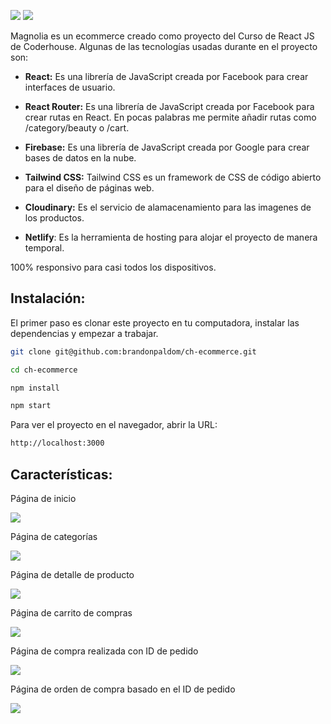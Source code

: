 ![](https://res.cloudinary.com/dlomynswh/image/upload/v1654223173/ch-ecommerce/readme/logo-dark_indlcg.svg#gh-dark-mode-only)
![](https://res.cloudinary.com/dlomynswh/image/upload/v1654223173/ch-ecommerce/readme/logo-light_cyztqp.svg#gh-light-mode-only)

Magnolia es un ecommerce creado como proyecto del Curso de React JS de Coderhouse. Algunas de las tecnologías usadas durante en el proyecto son:

- **React:** Es una librería de JavaScript creada por Facebook para crear interfaces de usuario.

- **React Router:** Es una librería de JavaScript creada por Facebook para crear rutas en React. En pocas palabras me permite añadir rutas como /category/beauty o /cart.

- **Firebase:** Es una librería de JavaScript creada por Google para crear bases de datos en la nube.

- **Tailwind CSS:** Tailwind CSS es un framework de CSS de código abierto​ para el diseño de páginas web.

- **Cloudinary:** Es el servicio de alamacenamiento para las imagenes de los productos.

- **Netlify**: Es la herramienta de hosting para alojar el proyecto de manera temporal.

100% responsivo para casi todos los dispositivos.

## Instalación:

El primer paso es clonar este proyecto en tu computadora, instalar las dependencias y empezar a trabajar.

```bash
git clone git@github.com:brandonpaldom/ch-ecommerce.git

cd ch-ecommerce

npm install

npm start
```

Para ver el proyecto en el navegador, abrir la URL:

```bash
http://localhost:3000
```

## Características:

Página de inicio

![](https://res.cloudinary.com/dlomynswh/image/upload/v1654222626/ch-ecommerce/readme/Captura_de_Pantalla_2022-06-02_a_la_s_21.13.07_c9qld3.png)

Página de categorías

![](https://res.cloudinary.com/dlomynswh/image/upload/v1654222624/ch-ecommerce/readme/Captura_de_Pantalla_2022-06-02_a_la_s_21.13.50_vpkmir.png)

Página de detalle de producto

![](https://res.cloudinary.com/dlomynswh/image/upload/v1654222623/ch-ecommerce/readme/Captura_de_Pantalla_2022-06-02_a_la_s_21.13.33_vgqh06.png)

Página de carrito de compras

![](https://res.cloudinary.com/dlomynswh/image/upload/v1654222620/ch-ecommerce/readme/Captura_de_Pantalla_2022-06-02_a_la_s_21.14.05_ycln8h.png)

Página de compra realizada con ID de pedido

![](https://res.cloudinary.com/dlomynswh/image/upload/v1654222623/ch-ecommerce/readme/Captura_de_Pantalla_2022-06-02_a_la_s_21.15.16_i4ilad.png)

Página de orden de compra basado en el ID de pedido

![](https://res.cloudinary.com/dlomynswh/image/upload/v1654222620/ch-ecommerce/readme/Captura_de_Pantalla_2022-06-02_a_la_s_21.14.48_mge6mb.png)
